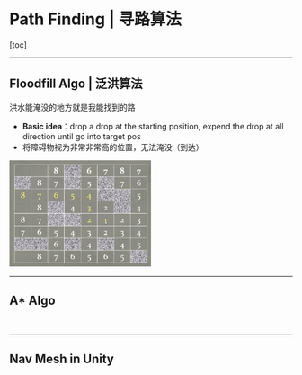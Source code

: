 # Path Finding | 寻路算法

[toc]

------

## Floodfill Algo | 泛洪算法

洪水能淹没的地方就是我能找到的路

- **Basic idea**：drop a drop at the starting position, expend the drop at all direction until go into target pos
- 将障碍物视为非常非常高的位置，无法淹没（到达）

<img src="README.assets/image-20200520134048523.png" alt="image-20200520134048523" width="50%;" />

<br/>

------

## A\* Algo



<br/>

------

## Nav Mesh in Unity
